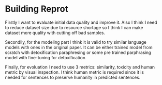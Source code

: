 # Building Reprot

Firstly I want to evaluate initial data quality and improve it. Also I think I need to reduce dataset size due to resource shortage so I think I can make dataset more quality with cutting off bad samples.

Secondlly, for the modeling part I think it is valid to try similar language models with ones in the original paper. It can be either trained model from scratch with detoxification paraphresing or some pre trained parphrasing model with fine-tuning for detoxification.

Finally, for evoluation I need to use 3 metrics: similarity, toxicity and human metric by visual inspection. I think human metric is required since it is needed for sentences to preserve humanity in predicted sentences.
